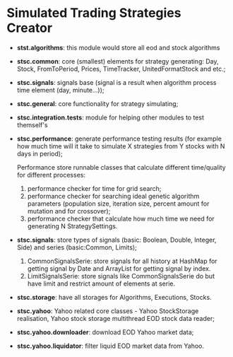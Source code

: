 Simulated Trading Strategies Creator
====================================

 - **stst.algorithms**: this module would store all eod and stock algorithms
 - **stsc.common**: core (smallest) elements for strategy generating: Day, Stock, FromToPeriod, Prices, TimeTracker, UnitedFormatStock and etc.;
 - **stsc.signals**: signals base (signal is a result when algorithm process time element (day, minute...));
 - **stsc.general**: core functionality for strategy simulating;
 - **stsc.integration.tests**: module for helping other modules to test themself's
 - **stsc.performance**: generate performance testing results (for example how much time will it take to simulate X strategies from Y stocks with N days in period);

    Performance store runnable classes that calculate different time/quality for different processes:
    1) performance checker for time for grid search;
    2) performance checker for searching ideal genetic algorithm parameters (population size, iteration size, percent amount for mutation and for crossover);
    3) performance checker that calculate how much time we need for generating N StrategySettings.

 - **stsc.signals**: store types of signals (basic: Boolean, Double, Integer, Side) and series (basic:Common, Limits);

    1) CommonSignalsSerie: store signals for all history at HashMap for getting signal by Date and ArrayList for getting signal by index.
    2) LimitSignalsSerie: store signals like CommonSignalsSerie do but have limit and restrict amount of elements at serie.

 - **stsc.storage**: have all storages for Algorithms, Executions, Stocks.
 - **stsc.yahoo**: Yahoo related core classes - Yahoo StockStorage realisation, Yahoo stock storage multithread EOD stock data reader;
 - **stsc.yahoo.downloader**: download EOD Yahoo market data;
 - **stsc.yahoo.liquidator**: filter liquid EOD market data from Yahoo.

